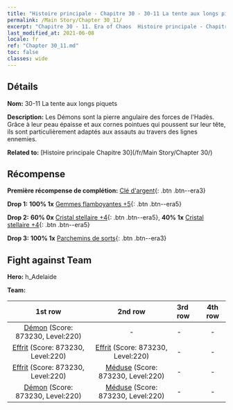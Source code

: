 ```yaml
---
title: "Histoire principale - Chapitre 30 - 30-11 La tente aux longs piquets"
permalink: /Main Story/Chapter 30_11/
excerpt: "Chapitre 30 - 11. Era of Chaos  Histoire principale - Chapitre 30_11. 30-11 La tente aux longs piquets"
last_modified_at: 2021-06-08
locale: fr
ref: "Chapter 30_11.md"
toc: false
classes: wide
---
```


## Détails

 **Nom:** 30-11 La tente aux longs piquets

 **Description:** Les Démons sont la pierre angulaire des forces de l'Hadès. Grâce à leur peau épaisse et aux cornes pointues qui poussent sur leur tête, ils sont particulièrement adaptés aux assauts au travers des lignes ennemies.

 **Related to:** [Histoire principale Chapitre 30](/fr/Main Story/Chapter 30/)

## Récompense

 **Première récompense de complétion:** [Clé d'argent](/ItemsFR/con_693/){: .btn .btn--era3}

 **Drop 1:** **100% 1x** [Gemmes flamboyantes +5](/ItemsFR/mat_100/){: .btn .btn--era5}

 **Drop 2:** **60% 0x** [Cristal stellaire +4](/ItemsFR/mat_94/){: .btn .btn--era5}, **40% 1x** [Cristal stellaire +4](/ItemsFR/mat_94/){: .btn .btn--era5}

 **Drop 3:** **100% 1x** [Parchemins de sorts](/ItemsFR/con_694/){: .btn .btn--era3}


## Fight against Team
 **Hero:** h_Adelaide

 **Team:**


  | 1st row | 2nd row | 3rd row | 4th row |
  |:----:|:----:|:----|:----:|
  | [Démon](/fr/units/Demon/) (Score: 873230, Level:220)  | - | - | - |
  | [Effrit](/fr/units/Efreeti/) (Score: 873230, Level:220)  | [Effrit](/fr/units/Efreeti/) (Score: 873230, Level:220)  | - | - |
  | [Effrit](/fr/units/Efreeti/) (Score: 873230, Level:220)  | [Méduse](/fr/units/Medusa/) (Score: 873230, Level:220)  | - | - |
  | [Démon](/fr/units/Demon/) (Score: 873230, Level:220)  | [Méduse](/fr/units/Medusa/) (Score: 873230, Level:220)  | - | - |


